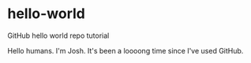 # hello-world
GitHub hello world repo tutorial

Hello humans. I'm Josh. It's been a loooong time since I've used GitHub.
